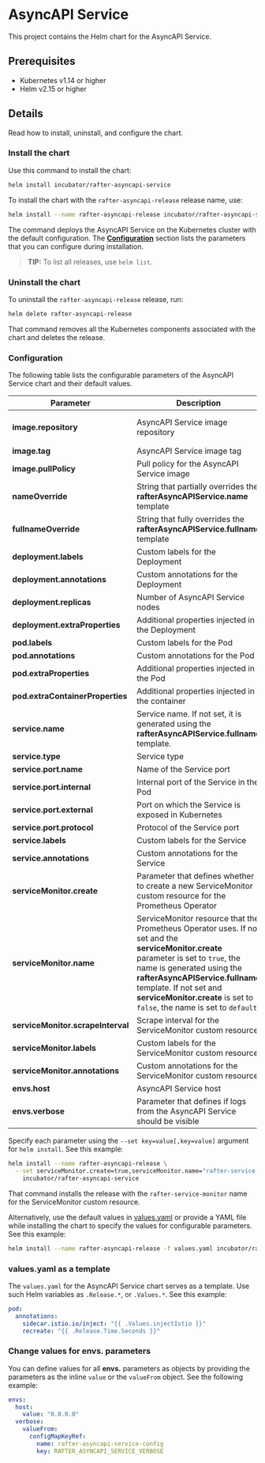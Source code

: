 # AsyncAPI Service

This project contains the Helm chart for the AsyncAPI Service.

## Prerequisites

- Kubernetes v1.14 or higher
- Helm v2.15 or higher

## Details

Read how to install, uninstall, and configure the chart.

### Install the chart

Use this command to install the chart:

``` bash
helm install incubator/rafter-asyncapi-service
```

To install the chart with the `rafter-asyncapi-release` release name, use:

``` bash
helm install --name rafter-asyncapi-release incubator/rafter-asyncapi-service
```

The command deploys the AsyncAPI Service on the Kubernetes cluster with the default configuration. The [**Configuration**](#configuration) section lists the parameters that you can configure during installation.

> **TIP:** To list all releases, use `helm list`.

### Uninstall the chart

To uninstall the `rafter-asyncapi-release` release, run:

``` bash
helm delete rafter-asyncapi-release
```

That command removes all the Kubernetes components associated with the chart and deletes the release.

### Configuration

The following table lists the configurable parameters of the AsyncAPI Service chart and their default values.

| Parameter | Description | Default |
| --- | ---| ---|
| **image.repository** | AsyncAPI Service image repository | `eu.gcr.io/kyma-project/rafter-asyncapi-service` |
| **image.tag** | AsyncAPI Service image tag | `{TAG_NAME}` |
| **image.pullPolicy** | Pull policy for the AsyncAPI Service image | `IfNotPresent` |
| **nameOverride** | String that partially overrides the **rafterAsyncAPIService.name** template | `nil` |
| **fullnameOverride** | String that fully overrides the **rafterAsyncAPIService.fullname** template | `nil` |
| **deployment.labels** | Custom labels for the Deployment | `{}` |
| **deployment.annotations** | Custom annotations for the Deployment | `{}` |
| **deployment.replicas** | Number of AsyncAPI Service nodes | `1` |
| **deployment.extraProperties** | Additional properties injected in the Deployment | `{}` |
| **pod.labels** | Custom labels for the Pod | `{}` |
| **pod.annotations** | Custom annotations for the Pod | `{}` |
| **pod.extraProperties** | Additional properties injected in the Pod | `{}` |
| **pod.extraContainerProperties** | Additional properties injected in the container | `{}` |
| **service.name** | Service name. If not set, it is generated using the **rafterAsyncAPIService.fullname** template. | `nil` |
| **service.type** | Service type | `ClusterIP` |
| **service.port.name** |  Name of the Service port | `http` |
| **service.port.internal** | Internal port of the Service in the Pod | `3000` |
| **service.port.external** | Port on which the Service is exposed in Kubernetes | `80` |
| **service.port.protocol** | Protocol of the Service port | `TCP` |
| **service.labels** | Custom labels for the Service | `{}` |
| **service.annotations** | Custom annotations for the Service | `{}` |
| **serviceMonitor.create** | Parameter that defines whether to create a new ServiceMonitor custom resource for the Prometheus Operator | `false` |
| **serviceMonitor.name** | ServiceMonitor resource that the Prometheus Operator uses. If not set and the **serviceMonitor.create** parameter is set to `true`, the name is generated using the **rafterAsyncAPIService.fullname** template. If not set and **serviceMonitor.create** is set to `false`, the name is set to `default`. | `nil` |
| **serviceMonitor.scrapeInterval** | Scrape interval for the ServiceMonitor custom resource | `30s` |
| **serviceMonitor.labels** | Custom labels for the ServiceMonitor custom resource | `{}` |
| **serviceMonitor.annotations** | Custom annotations for the ServiceMonitor custom resource | `{}` |
| **envs.host** | AsyncAPI Service host | `0.0.0.0` |
| **envs.verbose** | Parameter that defines if logs from the AsyncAPI Service should be visible | `true` |

Specify each parameter using the `--set key=value[,key=value]` argument for `helm install`. See this example:

``` bash
helm install --name rafter-asyncapi-release \
  --set serviceMonitor.create=true,serviceMonitor.name="rafter-service-monitor" \
    incubator/rafter-asyncapi-service
```

That command installs the release with the `rafter-service-monitor` name for the ServiceMonitor custom resource.

Alternatively, use the default values in [values.yaml](./values.yaml) or provide a YAML file while installing the chart to specify the values for configurable parameters. See this example:

``` bash
helm install --name rafter-asyncapi-release -f values.yaml incubator/rafter-asyncapi-service
```

### values.yaml as a template

The `values.yaml` for the AsyncAPI Service chart serves as a template. Use such Helm variables as `.Release.*`, or `.Values.*`. See this example:

``` yaml
pod:
  annotations:
    sidecar.istio.io/inject: "{{ .Values.injectIstio }}"
    recreate: "{{ .Release.Time.Seconds }}"
``` 

### Change values for envs. parameters

You can define values for all **envs.** parameters as objects by providing the parameters as the inline `value` or the `valueFrom` object. See the following example:

``` yaml
envs:
  host:
    value: "0.0.0.0"
  verbose:
    valueFrom:
      configMapKeyRef:
        name: rafter-asyncapi-service-config
        key: RAFTER_ASYNCAPI_SERVICE_VERBOSE
```

